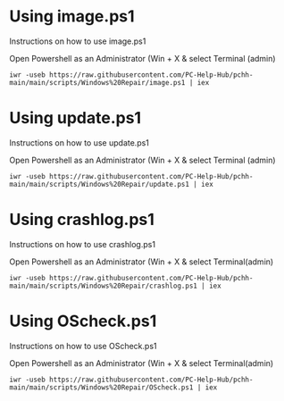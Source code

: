 # Using image.ps1
Instructions on how to use image.ps1

Open Powershell as an Administrator (Win + X & select Terminal (admin)

```
iwr -useb https://raw.githubusercontent.com/PC-Help-Hub/pchh-main/main/scripts/Windows%20Repair/image.ps1 | iex
```

# Using update.ps1
Instructions on how to use update.ps1

Open Powershell as an Administrator (Win + X & select Terminal (admin)

```
iwr -useb https://raw.githubusercontent.com/PC-Help-Hub/pchh-main/main/scripts/Windows%20Repair/update.ps1 | iex
```

# Using crashlog.ps1
Instructions on how to use crashlog.ps1

Open Powershell as an Administrator (Win + X & select Terminal(admin)

```
iwr -useb https://raw.githubusercontent.com/PC-Help-Hub/pchh-main/main/scripts/Windows%20Repair/crashlog.ps1 | iex
```

# Using OScheck.ps1
Instructions on how to use OScheck.ps1

Open Powershell as an Administrator (Win + X & select Terminal(admin)

```
iwr -useb https://raw.githubusercontent.com/PC-Help-Hub/pchh-main/main/scripts/Windows%20Repair/OScheck.ps1 | iex
```
